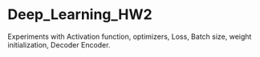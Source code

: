 # Deep_Learning_HW2
Experiments with Activation function, optimizers, Loss, Batch size, weight initialization, Decoder Encoder.
